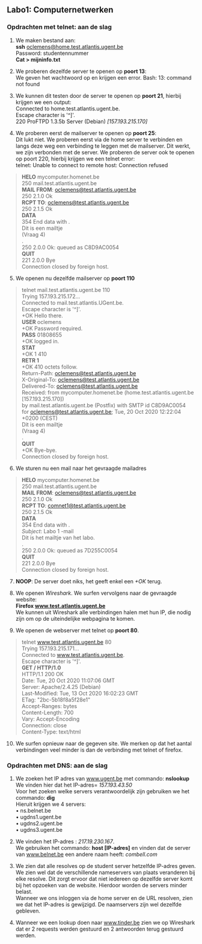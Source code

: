 ## Labo1: Computernetwerken
### Opdrachten met telnet: aan de slag
1. We maken bestand aan:  
 **ssh** oclemens@home.test.atlantis.ugent.be  
 Password: studentennummer  
 **Cat > mijninfo.txt**

2.	We proberen dezelfde server te openen op **poort 13**:  
 We geven het wachtwoord op en krijgen een error. Bash: 13: command not found

3.	We kunnen dit testen door de server te openen op **poort 21**, hierbij krijgen we een output:  
 Connected to home.test.atlantis.ugent.be.  
 Escape character is '^]'.  
 220 ProFTPD 1.3.5b Server (Debian) _[157.193.215.170]_ 

4.	We proberen eerst de mailserver te openen op **poort 25**:  
 Dit lukt niet. We proberen eerst via de home server te verbinden en langs deze weg een verbinding te leggen met de mailserver.     Dit werkt, we zijn verbonden met de server.
  We proberen de server ook te openen op poort 220, hierbij krijgen we een telnet error:  
  telnet: Unable to connect to remote       host: Connection refused  
 >**HELO** mycomputer.homenet.be  
 250 mail.test.atlantis.ugent.be  
 **MAIL FROM**: oclemens@test.atlantis.ugent.be  
 250 2.1.0 Ok  
 **RCPT TO**: oclemens@test.atlantis.ugent.be  
 250 2.1.5 Ok  
 **DATA**  
 354 End data with <CR><LF>.<CR><LF>  
 Dit is een mailtje   
 (Vraag 4)  
 .  
 250 2.0.0 Ok: queued as C8D9AC0054  
 **QUIT**  
 221 2.0.0 Bye  
 Connection closed by foreign host.  

5.	We openen nu dezelfde mailserver op **poort 110**

 >telnet mail.test.atlantis.ugent.be 110  
 Trying 157.193.215.172...  
 Connected to mail.test.atlantis.UGent.be.  
 Escape character is '^]'.  
 +OK Hello there.  
 **USER** oclemens  
 +OK Password required.  
 **PASS** 01808655  
 +OK logged in.  
 **STAT**  
 +OK 1 410  
 **RETR 1**  
 +OK 410 octets follow.  
 Return-Path: <oclemens@test.atlantis.ugent.be>  
 X-Original-To: oclemens@test.atlantis.ugent.be  
 Delivered-To: oclemens@test.atlantis.ugent.be  
 Received: from mycomputer.homenet.be (home.test.atlantis.ugent.be [157.193.215.170])  
	 by mail.test.atlantis.ugent.be (Postfix) with SMTP id C8D9AC0054  
	 for <oclemens@test.atlantis.ugent.be>; Tue, 20 Oct 2020 12:22:04 +0200 (CEST)  
 Dit is een mailtje   
 (Vraag 4)  
 .  
 **QUIT**  
 +OK Bye-bye.  
 Connection closed by foreign host.  

6.	We sturen nu een mail naar het gevraagde mailadres  

>**HELO** mycomputer.homenet.be  
250 mail.test.atlantis.ugent.be  
**MAIL FROM**: oclemens@test.atlantis.ugent.be  
250 2.1.0 Ok  
**RCPT TO**: comnet1@test.atlantis.ugent.be  
250 2.1.5 Ok  
**DATA**  
354 End data with <CR><LF>.<CR><LF>  
_Subject_: Labo 1 -mail  
Dit is het mailtje van het labo.  
.  
250 2.0.0 Ok: queued as 7D255C0054  
**QUIT**  
221 2.0.0 Bye  
Connection closed by foreign host.  

7.	 **NOOP**: De server doet niks, het geeft enkel een _+OK_ terug.

8.	We openen _Wireshark_. We surfen vervolgens naar de gevraagde website:  
 **Firefox www.test.atlantis.ugent.be**  
 We kunnen uit Wireshark alle verbindingen halen met hun IP, die nodig zijn om op de uiteindelijke webpagina te komen.

9.	 We openen de webserver met telnet op **poort 80**.  
 >telnet www.test.atlantis.ugent.be 80  
 Trying 157.193.215.171...  
 Connected to www.test.atlantis.ugent.be.  
 Escape character is '^]'.  
 **GET / HTTP/1.0**  
 HTTP/1.1 200 OK  
 Date: Tue, 20 Oct 2020 11:07:06 GMT  
 Server: Apache/2.4.25 (Debian)  
 Last-Modified: Tue, 13 Oct 2020 16:02:23 GMT  
 ETag: "2bc-5b18f8a5f28e1"  
 Accept-Ranges: bytes  
 Content-Length: 700  
 Vary: Accept-Encoding  
 Connection: close  
 Content-Type: text/html  

10.	We surfen opnieuw naar de gegeven site. We merken op dat het aantal verbindingen veel minder is dan de verbinding met telnet of firefox.




### Opdrachten met DNS: aan de slag

1.	We zoeken het IP adres van www.ugent.be met commando: **nslookup**  
 We vinden hier dat het IP-adres= _157.193.43.50_  
 Voor het zoeken welke servers verantwoordelijk zijn gebruiken we het commando: **dig**  
 Hieruit krijgen we 4 servers:  
 •	ns.belnet.be  
 •	ugdns1.ugent.be  
 •	ugdns2.ugent.be  
 •	ugdns3.ugent.be  

2.	We vinden het IP-adres : _217.19.230.167_.  
 We gebruiken het commando: **host [IP-adres]** en vinden dat de server van www.belnet.be een andere naam heeft: _combell.com_

3.	We zien dat alle resolves op de student server hetzelfde IP-adres geven. We zien wel dat de verschillende nameservers van     plaats veranderen bij elke resolve. Dit zorgt ervoor dat niet iedereen op dezelfde server komt bij het opzoeken van de website. Hierdoor worden de servers minder belast.  
Wanneer we ons inloggen via de home server en de URL resolven, zien we dat het IP-adres is gewijzigd. De naamservers zijn wel dezelfde gebleven.

4.	Wanneer we een lookup doen naar www.tinder.be zien we op Wireshark dat er 2 requests werden gestuurd en 2 antwoorden terug gestuurd werden.



